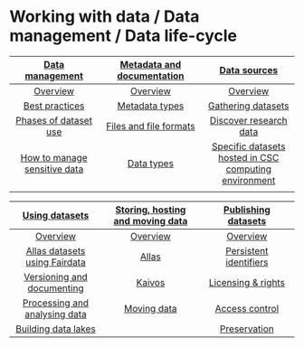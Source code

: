# Working with data / Data management / Data life-cycle


|[Data management](datamanagement.md) <img width=200/>	|[Metadata and documentation](metadata-and-documentation.md) <img width=200/> |[Data sources](sourcing-datasets.md) <img width=200/>	|
|:---------------:|:---------------:|:--------------:|
|[Overview](datamanagement.md#header1)  |[Overview](metadata-and-documentation.md#header1) |[Overview](sourcing-datasets.md#header1) |
|[Best practices](datamanagement.md#header2)  |[Metadata types](metadata-and-documentation.md#header2)|[Gathering datasets](sourcing-datasets.md#header2) | 
|[Phases of dataset use](datamanagement.md#header3)  |[Files and file formats](metadata-and-documentation.md#header3) |[Discover research data](sourcing-datasets.md#header3) |
|[How to manage sensitive data](how-to-manage-sensitive-data.md)|[Data types](metadata-and-documentation.md#header4)|[Specific datasets hosted in CSC computing environment](sourcing-datasets.md#header4) |
|  |  | |

|[Using datasets](using-datasets.md) <img width=200/>	|[Storing, hosting and moving data](hosting-datasets-at-CSC.md) <img width=200/> |[Publishing datasets](publishing-datasets.md) <img width=200/> |
|:-----------------------:|:-----------------------:|:----------------------------------:|
|[Overview](using-datasets.md#header1) |[Overview](hosting-datasets-at-CSC.md#header1)|[Overview](publishing-datasets.md#header1)  |
|[Allas datasets using Fairdata](using-datasets.md#header2)|[Allas](../Allas/index.md)|[Persistent identifiers](publishing-datasets.md#header2) | 
|[Versioning and documenting](using-datasets.md#header3) |[Kaivos](../kaivos/overview.md)|[Licensing & rights](publishing-datasets.md#header3) |
|[Processing and analysing data](using-datasets.md#header4) |[Moving data](../moving/scp.md)|[Access control](publishing-datasets.md#header4)  |
|[Building data lakes](using-datasets.md#header5)  |  |[Preservation](publishing-datasets.md#header5) |
